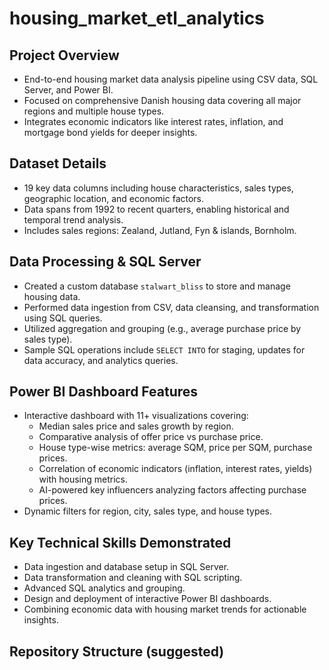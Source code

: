 # housing_market_etl_analytics

## Project Overview
- End-to-end housing market data analysis pipeline using CSV data, SQL Server, and Power BI.
- Focused on comprehensive Danish housing data covering all major regions and multiple house types.
- Integrates economic indicators like interest rates, inflation, and mortgage bond yields for deeper insights.

## Dataset Details
- 19 key data columns including house characteristics, sales types, geographic location, and economic factors.
- Data spans from 1992 to recent quarters, enabling historical and temporal trend analysis.
- Includes sales regions: Zealand, Jutland, Fyn & islands, Bornholm.

## Data Processing & SQL Server
- Created a custom database `stalwart_bliss` to store and manage housing data.
- Performed data ingestion from CSV, data cleansing, and transformation using SQL queries.
- Utilized aggregation and grouping (e.g., average purchase price by sales type).
- Sample SQL operations include `SELECT INTO` for staging, updates for data accuracy, and analytics queries.

## Power BI Dashboard Features
- Interactive dashboard with 11+ visualizations covering:
  - Median sales price and sales growth by region.
  - Comparative analysis of offer price vs purchase price.
  - House type-wise metrics: average SQM, price per SQM, purchase prices.
  - Correlation of economic indicators (inflation, interest rates, yields) with housing metrics.
  - AI-powered key influencers analyzing factors affecting purchase prices.
- Dynamic filters for region, city, sales type, and house types.

## Key Technical Skills Demonstrated
- Data ingestion and database setup in SQL Server.
- Data transformation and cleaning with SQL scripting.
- Advanced SQL analytics and grouping.
- Design and deployment of interactive Power BI dashboards.
- Combining economic data with housing market trends for actionable insights.

## Repository Structure (suggested)
